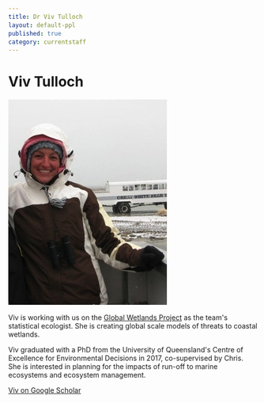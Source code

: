 ```yaml
---
title: Dr Viv Tulloch
layout: default-ppl
published: true
category: currentstaff
---
```


# Viv Tulloch
![](/images/people/Viv-Tulloch.jpeg)

Viv is working with us on the [Global Wetlands Project](https://globalwetlandsproject.org/) as the team's statistical ecologist. She is creating global scale models of threats to coastal wetlands.

Viv graduated with a PhD from the University of Queensland's Centre of Excellence for Environmental Decisions in 2017, co-supervised by Chris. She is interested in planning for the impacts of run-off to marine ecosystems and ecosystem management.

[Viv on Google Scholar](https://scholar.google.com.au/citations?user=DpdJGNMAAAAJ&hl=en)
